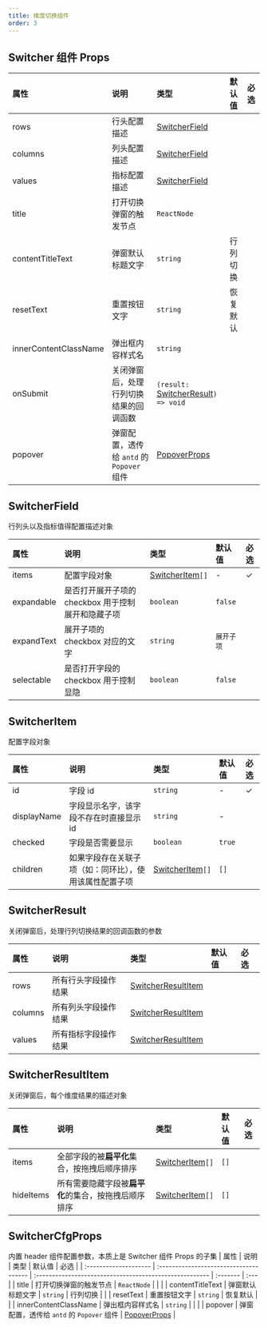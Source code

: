 ```yaml
---
title: 维度切换组件
order: 3
---
```


## Switcher 组件 Props

| 属性                  | 说明                                      | 类型                                                    | 默认值   | 必选 |
| :-------------------- | :------------------------------------- | :------------------------------------------------------ | :------- | :--- |
| rows                  | 行头配置描述                           | [SwitcherField](#switcherfield)                         |          |      |
| columns               | 列头配置描述                           | [SwitcherField](#switcherfield)                         |          |      |
| values                | 指标配置描述                           | [SwitcherField](#switcherfield)                         |          |      |
| title                 | 打开切换弹窗的触发节点                 | `ReactNode`                                             |          |      |
| contentTitleText      | 弹窗默认标题文字                       | `string`                                                | 行列切换 |      |
| resetText             | 重置按钮文字                           | `string`                                                | 恢复默认 |      |
| innerContentClassName | 弹出框内容样式名                       | `string`                                                |          |      |
| onSubmit              | 关闭弹窗后，处理行列切换结果的回调函数 | `(result:` [SwitcherResult](#switcherresult)`) => void` |          |      |
| popover              | 弹窗配置，透传给 `antd` 的 `Popover` 组件 | [PopoverProps](https://ant.design/components/popover-cn/#API) |          |      |

## SwitcherField

行列头以及指标值得配置描述对象

| 属性       | 说明                                               | 类型                              | 默认值     | 必选 |
| :--------- | :------------------------------------------------- | :-------------------------------- | :--------- | :--- |
| items      | 配置字段对象                                       | [SwitcherItem](#switcheritem)`[]` | -          | ✓    |
| expandable | 是否打开展开子项的 checkbox 用于控制展开和隐藏子项 | `boolean`                         | `false`    |      |
| expandText | 展开子项的 checkbox 对应的文字                     | `string`                          | `展开子项` |      |
| selectable | 是否打开字段的 checkbox 用于控制显隐               | `boolean`                         | `false`    |      |

## SwitcherItem

配置字段对象

| 属性        | 说明                                                   | 类型                              | 默认值 | 必选 |
| :---------- | :----------------------------------------------------- | :-------------------------------- | :----- | :--- |
| id          | 字段 id                                                | `string`                          | -      | ✓    |
| displayName | 字段显示名字，该字段不存在时直接显示 id                | `string`                          | -      |      |
| checked     | 字段是否需要显示                                       | `boolean`                         | `true` |      |
| children    | 如果字段存在关联子项（如：同环比），使用该属性配置子项 | [SwitcherItem](#switcheritem)`[]` | `[]`   |      |

## SwitcherResult

关闭弹窗后，处理行列切换结果的回调函数的参数

| 属性    | 说明                 | 类型                                      | 默认值 | 必选 |
| :------ | :------------------- | :---------------------------------------- | :----- | :--- |
| rows    | 所有行头字段操作结果 | [SwitcherResultItem](#switcherresultitem) |        |      |
| columns | 所有列头字段操作结果 | [SwitcherResultItem](#switcherresultitem) |        |      |
| values  | 所有指标字段操作结果 | [SwitcherResultItem](#switcherresultitem) |        |      |

## SwitcherResultItem

关闭弹窗后，每个维度结果的描述对象

| 属性      | 说明                                                 | 类型                              | 默认值 | 必选 |
| :-------- | :--------------------------------------------------- | :-------------------------------- | :----- | :--- |
| items     | 全部字段的被**扁平化**集合，按拖拽后顺序排序         | [SwitcherItem](#switcheritem)`[]` | `[]`   |      |
| hideItems | 所有需要隐藏字段被**扁平化**的集合，按拖拽后顺序排序 | [SwitcherItem](#switcheritem)`[]` | `[]`   |      |

## SwitcherCfgProps

内置 header 组件配置参数，本质上是 Switcher 组件 Props 的子集
| 属性                  | 说明                                      | 类型                                                    | 默认值   | 必选 |
| :-------------------- | :------------------------------------- | :------------------------------------------------------ | :------- | :--- |
| title                 | 打开切换弹窗的触发节点                 | `ReactNode`                                             |          |      |
| contentTitleText      | 弹窗默认标题文字                       | `string`                                                | 行列切换 |      |
| resetText             | 重置按钮文字                           | `string`                                                | 恢复默认 |      |
| innerContentClassName | 弹出框内容样式名                       | `string`                                                |          |      |
| popover              | 弹窗配置，透传给 `antd` 的 `Popover` 组件 | [PopoverProps](https://ant.design/components/popover-cn/#API) |  
